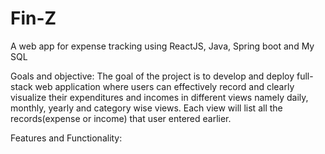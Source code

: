 # Fin-Z

A web app for expense tracking using ReactJS, Java, Spring boot and My SQL

Goals and objective:
The goal of the project is to develop and deploy full-stack web application where users can effectively record and clearly visualize their expenditures and incomes in different views namely daily, monthly, yearly and category wise views. Each view will list all the records(expense or income) that user entered earlier.

Features and Functionality:

